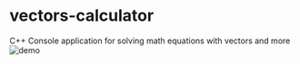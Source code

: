 # vectors-calculator
C++ Console application for solving math equations with vectors and more
![demo](https://i.imgur.com/eqkiIVt.gif)
